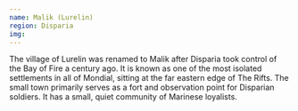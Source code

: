 ```yaml
---
name: Malik (Lurelin)
region: Disparia
img: 
---
```

The village of Lurelin was renamed to Malik after Disparia took control of the Bay of Fire a century ago. It is known as one of the most isolated settlements in all of Mondial, sitting at the far eastern edge of The Rifts. The small town primarily serves as a fort and observation point for Disparian soldiers. It has a small, quiet community of Marinese loyalists. 